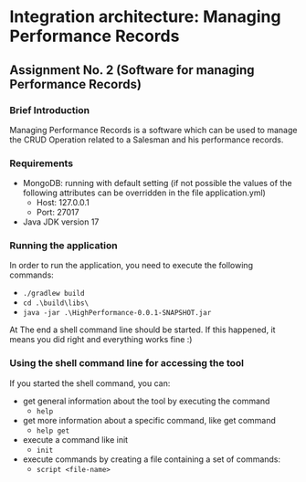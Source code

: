 # Integration architecture: Managing Performance Records
## Assignment No. 2 (Software for managing Performance Records)

### Brief Introduction
Managing Performance Records is a software which can be used to manage the CRUD Operation related to a Salesman and his performance records.

### Requirements
- MongoDB: running with default setting (if not possible the values of the following attributes can be overridden in the file application.yml)
    - Host: 127.0.0.1
    - Port: 27017
- Java JDK version 17

### Running the application
In order to run the application, you need to execute the following commands:
- `./gradlew build`
- `cd .\build\libs\`
- `java -jar .\HighPerformance-0.0.1-SNAPSHOT.jar`

At The end a shell command line should be started. If this happened, it means you did right and everything works fine :)

### Using the shell command line for accessing the tool

If you started the shell command, you can:
- get general information about the tool by executing the command
  - `help`
- get more information about a specific command, like get command
  - `help get`
- execute a command like init
  - `init` 
- execute commands by creating a file containing a set of commands:
  - `script <file-name>`





